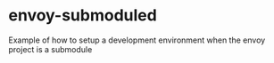 # envoy-submoduled
Example of how to setup a development environment when the envoy project is a submodule
